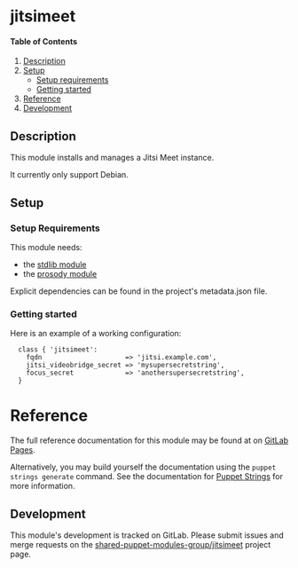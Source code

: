 # jitsimeet

#### Table of Contents

1. [Description](#description)
2. [Setup](#setup)
    * [Setup requirements](#setup-requirements)
    * [Getting started](#getting-started)
3. [Reference](#reference)
4. [Development](#development)

## Description

This module installs and manages a Jitsi Meet instance.

It currently only support Debian.

## Setup

### Setup Requirements

This module needs:

 * the [stdlib module](https://github.com/puppetlabs/puppetlabs-stdlib.git)
 * the [prosody module](https://github.com/voxpupuli/puppet-prosody.git)

Explicit dependencies can be found in the project's metadata.json file.

### Getting started

Here is an example of a working configuration:


``` puppet
  class { 'jitsimeet':
    fqdn                     => 'jitsi.example.com',
    jitsi_videobridge_secret => 'mysupersecretstring',
    focus_secret             => 'anothersupersecretstring',
  }
```

# Reference

The full reference documentation for this module may be found at on
[GitLab Pages][pages].

Alternatively, you may build yourself the documentation using the
`puppet strings generate` command. See the documentation for
[Puppet Strings][strings] for more information.

[pages]: https://shared-puppet-modules-group.gitlab.io/jitsimeet
[strings]: https://puppet.com/blog/using-puppet-strings-generate-great-documentation-puppet-modules

## Development

This module's development is tracked on GitLab. Please submit issues and merge
requests on the [shared-puppet-modules-group/jitsimeet][smash] project page.

[smash]: https://gitlab.com/shared-puppet-modules-group/jitsimeet
